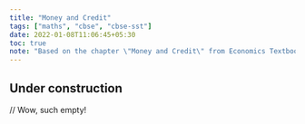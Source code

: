 ```yaml
---
title: "Money and Credit"
tags: ["maths", "cbse", "cbse-sst"]
date: 2022-01-08T11:06:45+05:30
toc: true
note: "Based on the chapter \"Money and Credit\" from Economics Textbook for Class X, NCERT"
---  
```


## Under construction
// Wow, such empty!